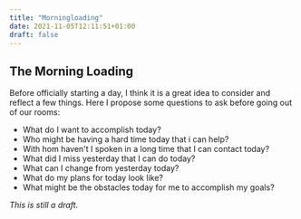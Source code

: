 ```yaml
---
title: "Morningloading"
date: 2021-11-05T12:11:51+01:00
draft: false
---
```


## The Morning Loading

Before officially starting a day, I think it is a great idea to consider and reflect a few things. Here I propose some questions to ask before going out of our rooms:

- What do I want to accomplish today?
- Who might be having a hard time today that i can help?
- With hom haven't I spoken in a long time that I can contact today?
- What did I miss yesterday that I can do today?
- What can I change from yesterday today?
- What do my plans for today look like?
- What might be the obstacles today for me to accomplish my goals?

*This is still a draft.*